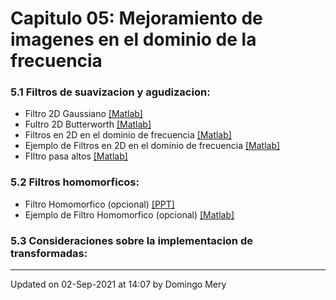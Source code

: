 
# Capitulo 05: Mejoramiento de imagenes en el dominio de la frecuencia
### 5.1 Filtros de suavizacion y agudizacion:
* Filtro 2D Gaussiano [[Matlab]](https://github.com/domingomery/imagenes/blob/master/clases/Cap05_Mejoramiento_Frecuencia/matlab/IMG05_GaussianMask.m)
* Fultro 2D Butterworth [[Matlab]](https://github.com/domingomery/imagenes/blob/master/clases/Cap05_Mejoramiento_Frecuencia/matlab/IMG05_ButterworthMask.m)
* Filtros en 2D en el dominio de frecuencia [[Matlab]](https://github.com/domingomery/imagenes/blob/master/clases/Cap05_Mejoramiento_Frecuencia/matlab/IMG05_FiltroFrecuencia.m)
* Ejemplo de Filtros en 2D en el dominio de frecuencia [[Matlab]](https://github.com/domingomery/imagenes/blob/master/clases/Cap05_Mejoramiento_Frecuencia/matlab/IMG05_FilterExample.m)
* FIltro pasa altos [[Matlab]](https://github.com/domingomery/imagenes/blob/master/clases/Cap05_Mejoramiento_Frecuencia/matlab/IMG05_HiPassFilterExample.m)
### 5.2 Filtros homomorficos:
* Filtro Homomorfico (opcional) [[PPT]](https://github.com/domingomery/imagenes/blob/master/clases/Cap05_Mejoramiento_Frecuencia/presentations/IMG05_FiltroHomomorfico.pptx)
* Ejemplo de Filtro Homomorfico (opcional) [[Matlab]](https://github.com/domingomery/imagenes/blob/master/clases/Cap05_Mejoramiento_Frecuencia/matlab/IMG05_FiltroHomomorfico.m)
### 5.3 Consideraciones sobre la implementacion de transformadas:
---


Updated on 02-Sep-2021 at 14:07 by Domingo Mery
